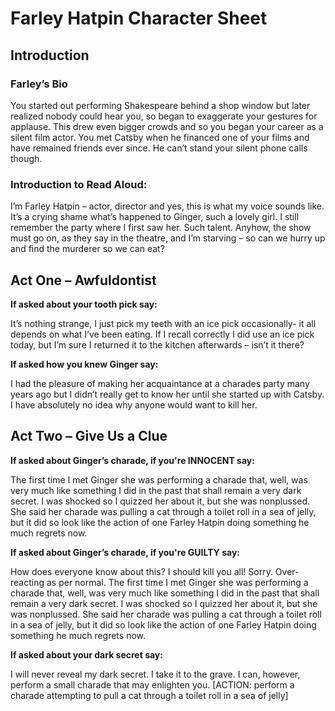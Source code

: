 <h1> Farley Hatpin Character Sheet </h1>

<h2> Introduction </h2>

<h3> Farley’s Bio </h3>

<p> You started out performing Shakespeare behind a shop window but later realized nobody could hear you, so began to exaggerate your gestures for applause. This drew even bigger crowds and so you began your career as a silent film actor. You met Catsby when he financed one of your films and have remained friends ever since. He can’t stand your silent phone calls though. </p>

<h3> Introduction to Read Aloud: </h3>

<p> I’m Farley Hatpin – actor, director and yes, this is what my voice sounds like. It’s a crying shame what’s happened to Ginger, such a lovely girl. I still remember the party where I first saw her. Such talent. Anyhow, the show must go on, as they say in the theatre, and I’m starving – so can we hurry up and find the murderer so we can eat? </p>

<h2> Act One – Awfuldontist </h2>

__If asked about your tooth pick say:__

<p> It’s nothing strange, I just pick my teeth with an ice pick occasionally- it all depends on what I’ve been eating. If I recall correctly I did use an ice pick today, but I’m sure I returned it to the kitchen afterwards – isn’t it there? </p>
  
__If asked how you knew Ginger say:__

<p> I had the pleasure of making her acquaintance at a charades party many years ago but I didn’t really get to know her until she started up with Catsby. I have absolutely no idea why anyone would want to kill her. </p>

<h2> Act Two – Give Us a Clue </h2>
  
__If asked about Ginger’s charade, if you're INNOCENT say:__

<p> The first time I met Ginger she was performing a charade that, well, was very much like something I did in the past that shall remain a very dark secret. I was shocked so I quizzed her about it, but she was nonplussed. She said her charade was pulling a cat through a toilet roll in a sea of jelly, but it did so look like the action of one Farley Hatpin doing something he much regrets now.  </p>

__If asked about Ginger’s charade, if you're GUILTY say:__

<p> How does everyone know about this? I should kill you all! Sorry. Over-reacting as per normal. The first time I met Ginger she was performing a charade that, well, was very much like something I did in the past that shall remain a very dark secret. I was shocked so I quizzed her about it, but she was nonplussed. She said her charade was pulling a cat through a toilet roll in a sea of jelly, but it did so look like the action of one Farley Hatpin doing something he much regrets now.  </p>

__If asked about your dark secret say:__

<p> I will never reveal my dark secret. I take it to the grave. I can, however, perform a small charade that may enlighten you. [ACTION: perform a charade attempting to pull a cat through a toilet roll in a sea of jelly] </p>




